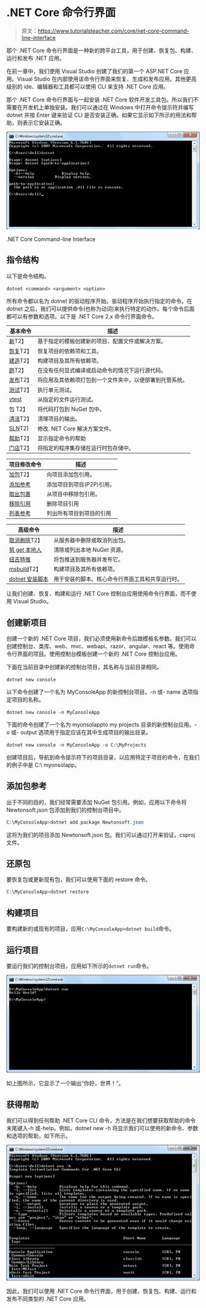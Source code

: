 #  .NET Core 命令行界面

> 原文：<https://www.tutorialsteacher.com/core/net-core-command-line-interface>

那个 .NET Core 命令行界面是一种新的跨平台工具，用于创建、恢复包、构建、运行和发布 .NET 应用。

在前一章中，我们使用 Visual Studio 创建了我们的第一个 ASP.NET Core 应用。Visual Studio 在内部使用该命令行界面来恢复、生成和发布应用。其他更高级别的 ide、编辑器和工具都可以使用 CLI 来支持 .NET Core 应用。

那个 .NET Core 命令行界面与一起安装 .NET Core 软件开发工具包。所以我们不需要在开发机上单独安装。我们可以通过在 Windows 中打开命令提示符并编写 dotnet 并按 Enter 键来验证 CLI 是否安装正确。如果它显示如下所示的用法和帮助，则表示它安装正确。

[![](img/605428be8e5fe2d76cc53428315a06bc.png)](../../Content/images/core/dotnet-cli.png)

.NET Core Command-line Interface



## 指令结构

以下是命令结构。

`dotnet <command> <argument> <option>`

所有命令都以名为 dotnet 的驱动程序开始。驱动程序开始执行指定的命令。在 dotnet 之后，我们可以提供命令(也称为动词)来执行特定的动作。每个命令后面都可以有参数和选项。以下是 .NET Core 2.x 命令行界面命令。

| 基本命令 | 描述 |
| --- | --- |
| [新](https://docs.microsoft.com/en-us/dotnet/core/tools/dotnet-new)T2】 | 基于指定的模板创建新的项目、配置文件或解决方案。 |
| [恢复](https://docs.microsoft.com/en-us/dotnet/core/tools/dotnet-restore)T2】 | 恢复项目的依赖项和工具。 |
| [建造](https://docs.microsoft.com/en-us/dotnet/core/tools/dotnet-build)T2】 | 构建项目及其所有依赖项。 |
| [跑](https://docs.microsoft.com/en-us/dotnet/core/tools/dotnet-run)T2】 | 在没有任何显式编译或启动命令的情况下运行源代码。 |
| [发布](https://docs.microsoft.com/en-us/dotnet/core/tools/dotnet-publish)T2】 | 将应用及其依赖项打包到一个文件夹中，以便部署到托管系统。 |
| [测试](https://docs.microsoft.com/en-us/dotnet/core/tools/dotnet-test)T2】 | 执行单元测试。 |
| [vtest](https://docs.microsoft.com/en-us/dotnet/core/tools/dotnet-vstest) | 从指定的文件运行测试。 |
| 包 T2】 | 将代码打包到 NuGet 包中。 |
| [清洁](https://docs.microsoft.com/en-us/dotnet/core/tools/dotnet-clean)T2】 | 清理项目的输出。 |
| [SLN](https://docs.microsoft.com/en-us/dotnet/core/tools/dotnet-sln)T2] | 修改. NET Core 解决方案文件。 |
| [帮助](https://docs.microsoft.com/en-us/dotnet/core/tools/dotnet-help)T2】 | 显示指定命令的帮助 |
| [门店](https://docs.microsoft.com/en-us/dotnet/core/tools/dotnet-store)T2】 | 将指定的程序集存储在运行时包存储中。 |

| 项目修改命令 | 描述 |
| --- | --- |
| [加包](https://docs.microsoft.com/en-us/dotnet/core/tools/dotnet-add-package)T2】 | 向项目添加包引用。 |
| [添加参考](https://docs.microsoft.com/en-us/dotnet/core/tools/dotnet-add-reference) | 添加项目到项目(P2P)引用。 |
| [取出包裹](https://docs.microsoft.com/en-us/dotnet/core/tools/dotnet-remove-package) | 从项目中移除包引用。 |
| [移除引用](https://docs.microsoft.com/en-us/dotnet/core/tools/dotnet-remove-reference) | 删除项目引用 |
| [列表参考](https://docs.microsoft.com/en-us/dotnet/core/tools/dotnet-list-reference) | 列出所有项目到项目的引用 |

| 高级命令 | 描述 |
| --- | --- |
| [取消删除](https://docs.microsoft.com/en-us/dotnet/core/tools/dotnet-nuget-delete)T2】 | 从服务器中删除或取消列出包。 |
| [努 get 本地人](https://docs.microsoft.com/en-us/dotnet/core/tools/dotnet-nuget-locals) | 清除或列出本地 NuGet 资源。 |
| [纽吉特推](https://docs.microsoft.com/en-us/dotnet/core/tools/dotnet-nuget-push) | 将包推送到服务器并发布它。 |
| [msbuild](https://docs.microsoft.com/en-us/dotnet/core/tools/dotnet-msbuild)T2】 | 构建项目及其所有依赖项。 |
| [dotnet 安装脚本](https://docs.microsoft.com/en-us/dotnet/core/tools/dotnet-install-script) | 用于安装的脚本。核心命令行界面工具和共享运行时。 |

让我们创建、恢复、构建和运行 .NET Core 控制台应用使用命令行界面，而不使用 Visual Studio。

## 创建新项目

创建一个新的 .NET Core 项目，我们必须使用新命令后跟模板名参数。我们可以创建控制台、类库、web、mvc、webapi、razor、angular、react 等。使用命令行界面的项目。使用控制台模板创建一个新的 .NET Core 控制台应用。

下面在当前目录中创建新的控制台项目，其名称与当前目录相同。

`dotnet new console`

以下命令创建了一个名为 MyConsoleApp 的新控制台项目。-n 或- name 选项指定项目的名称。

`dotnet new console -n MyConsoleApp`

下面的命令创建了一个名为 myonsolappto my projects 目录的新控制台应用。-o 或- output 选项用于指定应该在其中生成项目的输出目录。

`dotnet new console -n MyConsoleApp -o C:\MyProjects`

创建项目后，导航到命令提示符下的项目目录，以应用特定于项目的命令，在我们的例子中是 C:\ myonsolapp。

## 添加包参考

出于不同的目的，我们经常需要添加 NuGet 包引用。例如，应用以下命令将 Newtonsoft.json 包添加到我们的控制台项目中。

```cs
C:\MyConsoleApp>dotnet add package Newtonsoft.json
```

这将为我们的项目添加 Newtonsoft.json 包。我们可以通过打开来验证。csproj 文件。

## 还原包

要恢复包或更新现有包，我们可以使用下面的 restore 命令。

```cs
C:\MyConsoleApp>dotnet restore
```

## 构建项目

要构建新的或现有的项目，应用`C:\MyConsoleApp>dotnet build`命令。

## 运行项目

要运行我们的控制台项目，应用如下所示的`dotnet run`命令。

[![](img/190432c02729e9ff6f86e2bede3da09d.png)](../../Content/images/core/dotnet-run.png)

如上图所示，它显示了一个输出“你好，世界！”。

## 获得帮助

我们可以得到任何帮助 .NET Core CLI 命令，方法是在我们想要获取帮助的命令末尾键入-h 或-help。例如，dotnet new -h 将显示我们可以使用的新命令、参数和选项的帮助，如下所示。

[![](img/a5d68d867b5b1f810e49b7636b8148b6.png)](../../Content/images/core/dotnet-help.png)

因此，我们可以使用 .NET Core 命令行界面，用于创建、恢复包、构建、运行和发布不同类型的 .NET Core 应用。